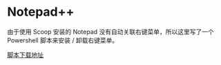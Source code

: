 # Notepad++

由于使用 Scoop 安装的 Notepad 没有自动关联右键菜单，所以这里写了一个 Powershell 脚本来安装 / 卸载右键菜单。

[脚本下载地址](software/notepadplusplus/npp-context.ps1 ':ignore')